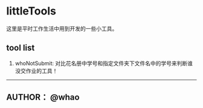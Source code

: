 # littleTools

这里是平时工作生活中用到开发的一些小工具。

## tool list

1. whoNotSubmit: 对比花名册中学号和指定文件夹下文件名中的学号来判断谁没交作业的工具！

---

## AUTHOR： @whao
